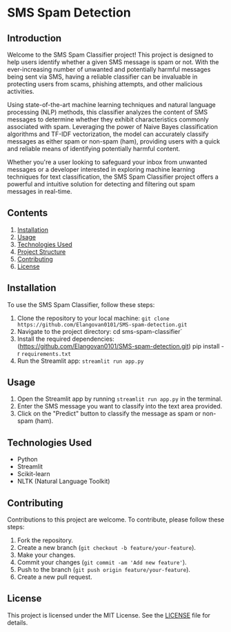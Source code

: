 # SMS Spam Detection

## Introduction
Welcome to the SMS Spam Classifier project! This project is designed to help users identify whether a given SMS message is spam or not. With the ever-increasing number of unwanted and potentially harmful messages being sent via SMS, having a reliable classifier can be invaluable in protecting users from scams, phishing attempts, and other malicious activities.

Using state-of-the-art machine learning techniques and natural language processing (NLP) methods, this classifier analyzes the content of SMS messages to determine whether they exhibit characteristics commonly associated with spam. Leveraging the power of Naive Bayes classification algorithms and TF-IDF vectorization, the model can accurately classify messages as either spam or non-spam (ham), providing users with a quick and reliable means of identifying potentially harmful content.

Whether you're a user looking to safeguard your inbox from unwanted messages or a developer interested in exploring machine learning techniques for text classification, the SMS Spam Classifier project offers a powerful and intuitive solution for detecting and filtering out spam messages in real-time.

## Contents
1. [Installation](#installation)
2. [Usage](#usage)
3. [Technologies Used](#technologies-used)
4. [Project Structure](#project-structure)
5. [Contributing](#contributing)
6. [License](#license)

## Installation
To use the SMS Spam Classifier, follow these steps:
1. Clone the repository to your local machine: `git clone https://github.com/Elangovan0101/SMS-spam-detection.git`
2. Navigate to the project directory: cd sms-spam-classifier`
3. Install the required dependencies:(https://github.com/Elangovan0101/SMS-spam-detection.git)
pip install -r `requirements.txt`
4. Run the Streamlit app: `streamlit run app.py`

## Usage
1. Open the Streamlit app by running `streamlit run app.py` in the terminal.
2. Enter the SMS message you want to classify into the text area provided.
3. Click on the "Predict" button to classify the message as spam or non-spam (ham).

## Technologies Used
- Python
- Streamlit
- Scikit-learn
- NLTK (Natural Language Toolkit)


## Contributing
Contributions to this project are welcome. To contribute, please follow these steps:
1. Fork the repository.
2. Create a new branch (`git checkout -b feature/your-feature`).
3. Make your changes.
4. Commit your changes (`git commit -am 'Add new feature'`).
5. Push to the branch (`git push origin feature/your-feature`).
6. Create a new pull request.

## License
This project is licensed under the MIT License. See the [LICENSE](LICENSE) file for details.
